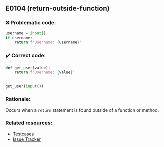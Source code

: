 ## E0104 (return-outside-function)

### :x: Problematic code:

```python
username = input()
if username:
    return f'Username: {username}'
```

### :heavy_check_mark: Correct code:

```python
def get_user(value):
    return f'Username: {value}'


get_user(input())
```

### Rationale:

Occurs when a `return` statement is found outside of a function or method.

### Related resources:

- [Testcases](https://github.com/PyCQA/pylint/blob/master/tests/functional/r/return_outside_function.py)
- [Issue Tracker](https://github.com/PyCQA/pylint/issues?q=is%3Aissue+%22return-outside-function%22+OR+%22E0104%22)
